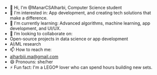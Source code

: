 - 👋 Hi, I'm @ManarCSAlharbi, Computer Science student
- 👀 I'm interested in: App development, and creating tech solutions that make a difference.
- 🌱 I'm currently learning: Advanced algorithms, machine learning, app development, and UI/UX.
- 💞️ I’m looking to collaborate on:
- Open-source projects in data science or app development
- AI/ML research
- 📫 How to reach me:
- alharbiii.ma@gmail.com
- 😄 Pronouns: she/her
- ⚡ Fun fact: I'm a LEGO® lover who can spend hours building new sets.

<!---
ManarCSAlharbi/ManarCSAlharbi is a ✨ special ✨ repository because its `README.md` (this file) appears on your GitHub profile.
You can click the Preview link to take a look at your changes.
--->


